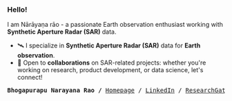 
### Hello!
I am Nārāyaṇa rāo - a passionate Earth observation enthusiast working with **Synthetic Aperture Radar (SAR)** data.
- 🛰️ I specialize in **Synthetic Aperture Radar (SAR)** data for **Earth observation**.
- 🤝 Open to **collaborations** on SAR-related projects: whether you're working on research, product development, or data science, let's connect!

<p><pre align="center">
<strong>Bhogapurapu Narayana Rao /</strong> <a href="https://narayana-rao.github.io">Homepage</a> / <a href="https://www.linkedin.com/in/narayanarao-bhogapurapu-072117106/">LinkedIn</a> / <a href="https://www.researchgate.net/profile/Narayana-Bhogapurapu">ResearchGate</a> / <a href="https://github.com/Narayana-Rao">GitHub</a> / <a href="https://scholar.google.com/citations?user=-OryAUsAAAAJ&hl=en">Google Scholar</a></pre></p>

